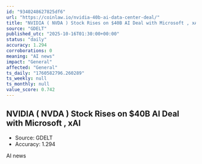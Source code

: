 ```yaml
---
id: "9340248627825df6"
url: "https://coinlaw.io/nvidia-40b-ai-data-center-deal/"
title: "NVIDIA ( NVDA ) Stock Rises on $40B AI Deal with Microsoft , xAI"
source: "GDELT"
published_utc: "2025-10-16T01:30:00+00:00"
status: "daily"
accuracy: 1.294
corroborations: 0
meaning: "AI news"
impact: "General"
affected: "General"
ts_daily: "1760582796.260289"
ts_weekly: null
ts_monthly: null
value_score: 0.742
---
```

## NVIDIA ( NVDA ) Stock Rises on $40B AI Deal with Microsoft , xAI

- Source: GDELT
- Accuracy: 1.294

AI news
